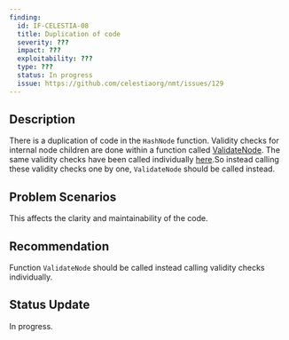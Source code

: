 ```yaml
---
finding:
  id: IF-CELESTIA-08
  title: Duplication of code
  severity: ???
  impact: ???
  exploitability: ???
  type: ???
  status: In progress
  issue: https://github.com/celestiaorg/nmt/issues/129
---
```




## Description
There is a duplication of code in the `HashNode` function.
Validity checks for internal node children are done within a function called [ValidateNode](https://github.com/celestiaorg/nmt/blob/4276d172f18c87ebdd18da0cc4b758f0dd164118/hasher.go#L200).
The same validity checks have been called individually [here](https://github.com/celestiaorg/nmt/blob/4276d172f18c87ebdd18da0cc4b758f0dd164118/hasher.go#L237-L247).So instead calling these validity checks one by one, `ValidateNode` should be called instead.


## Problem Scenarios
This affects the clarity and maintainability of the code.


## Recommendation
Function `ValidateNode` should be called instead calling validity checks individually.


## Status Update
In progress.
